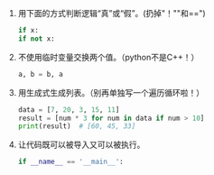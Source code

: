 1. 用下面的方式判断逻辑“真”或“假”。(扔掉"！""和==")

   ```Python
   if x:
   if not x:
   ```
   
2. 不使用临时变量交换两个值。（python不是C++！）

   ```Python
   a, b = b, a
   ```

3. 用生成式生成列表。（别再单独写一个遍历循环啦！）

   ```Python
   data = [7, 20, 3, 15, 11]
   result = [num * 3 for num in data if num > 10]
   print(result)  # [60, 45, 33]
   ```

4. 让代码既可以被导入又可以被执行。

   ```Python
   if __name__ == '__main__':
   ```
